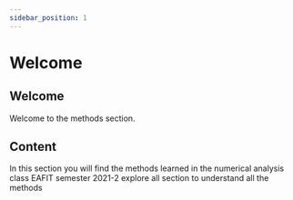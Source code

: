 ```yaml
---
sidebar_position: 1
---
```


# Welcome

## Welcome

Welcome to the methods section.


## Content

In this section you will find the methods learned in the numerical analysis class EAFIT semester 2021-2 explore all section to understand all the methods
